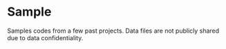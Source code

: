 Sample
======

Samples codes from a few past projects. Data files are not publicly shared due to data confidentiality.
